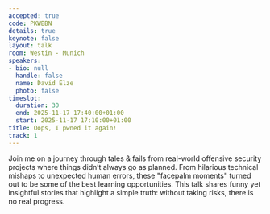 ```yaml
---
accepted: true
code: PKWBBN
details: true
keynote: false
layout: talk
room: Westin - Munich
speakers:
- bio: null
  handle: false
  name: David Elze
  photo: false
timeslot:
  duration: 30
  end: 2025-11-17 17:40:00+01:00
  start: 2025-11-17 17:10:00+01:00
title: Oops, I pwned it again!
track: 1
---
```


Join me on a journey through tales & fails from real-world
offensive security projects where things didn’t always go as planned.
From hilarious technical mishaps to unexpected human errors, these
"facepalm moments" turned out to be some of the best learning
opportunities.
This talk shares funny yet insightful stories that
highlight a simple truth: without taking risks, there is no real
progress.